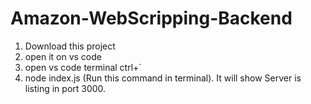 # Amazon-WebScripping-Backend
1. Download this project
2. open it on vs code
3. open vs code terminal ctrl+`
4. node index.js (Run this command in terminal). It will show Server is listing in port 3000. 
